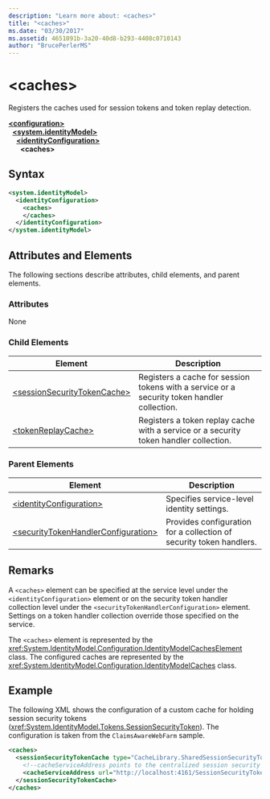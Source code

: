 ```yaml
---
description: "Learn more about: <caches>"
title: "<caches>"
ms.date: "03/30/2017"
ms.assetid: 4651091b-3a20-40d8-b293-4408c0710143
author: "BrucePerlerMS"
---
```

# \<caches>

Registers the caches used for session tokens and token replay detection.  
  
[**\<configuration>**](../configuration-element.md)\
&nbsp;&nbsp;[**\<system.identityModel>**](system-identitymodel.md)\
&nbsp;&nbsp;&nbsp;&nbsp;[**\<identityConfiguration>**](identityconfiguration.md)\
&nbsp;&nbsp;&nbsp;&nbsp;&nbsp;&nbsp;**\<caches>**  
  
## Syntax  
  
```xml  
<system.identityModel>  
  <identityConfiguration>  
    <caches>  
    </caches>  
  </identityConfiguration>  
</system.identityModel>  
```  
  
## Attributes and Elements  

 The following sections describe attributes, child elements, and parent elements.  
  
### Attributes  

 None  
  
### Child Elements  
  
|Element|Description|  
|-------------|-----------------|  
|[\<sessionSecurityTokenCache>](sessionsecuritytokencache.md)|Registers a cache for session tokens with a service or a security token handler collection.|  
|[\<tokenReplayCache>](tokenreplaycache.md)|Registers a token replay cache with a service or a security token handler collection.|  
  
### Parent Elements  
  
|Element|Description|  
|-------------|-----------------|  
|[\<identityConfiguration>](identityconfiguration.md)|Specifies service-level identity settings.|  
|[\<securityTokenHandlerConfiguration>](securitytokenhandlerconfiguration.md)|Provides configuration for a collection of security token handlers.|  
  
## Remarks  

 A `<caches>` element can be specified at the service level under the `<identityConfiguration>` element or on the security token handler collection level under the `<securityTokenHandlerConfiguration>` element. Settings on a token handler collection override those specified on the service.  
  
 The `<caches>` element is represented by the <xref:System.IdentityModel.Configuration.IdentityModelCachesElement> class. The configured caches are represented by the <xref:System.IdentityModel.Configuration.IdentityModelCaches> class.  
  
## Example  

 The following XML shows the configuration of a custom cache for holding session security tokens (<xref:System.IdentityModel.Tokens.SessionSecurityToken>). The configuration is taken from the `ClaimsAwareWebFarm` sample.  
  
```xml  
<caches>  
  <sessionSecurityTokenCache type="CacheLibrary.SharedSessionSecurityTokenCache, CacheLibrary">  
    <!--cacheServiceAddress points to the centralized session security token cache service running in the web farm.-->  
    <cacheServiceAddress url="http://localhost:4161/SessionSecurityTokenCacheService.svc" />  
  </sessionSecurityTokenCache>  
</caches>  
```
